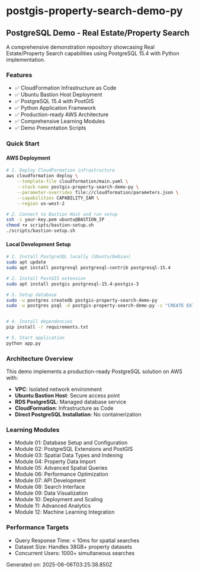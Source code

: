 # postgis-property-search-demo-py

## PostgreSQL Demo - Real Estate/Property Search

A comprehensive demonstration repository showcasing Real Estate/Property Search capabilities using PostgreSQL 15.4 with Python implementation.

### Features
- ✅ CloudFormation Infrastructure as Code
- ✅ Ubuntu Bastion Host Deployment  
- ✅ PostgreSQL 15.4 with PostGIS
- ✅ Python Application Framework
- ✅ Production-ready AWS Architecture
- ✅ Comprehensive Learning Modules
- ✅ Demo Presentation Scripts

### Quick Start

#### AWS Deployment
```bash
# 1. Deploy CloudFormation infrastructure
aws cloudformation deploy \
    --template-file cloudformation/main.yaml \
    --stack-name postgis-property-search-demo-py \
    --parameter-overrides file://cloudformation/parameters.json \
    --capabilities CAPABILITY_IAM \
    --region us-west-2

# 2. Connect to Bastion Host and run setup
ssh -i your-key.pem ubuntu@BASTION_IP
chmod +x scripts/bastion-setup.sh
./scripts/bastion-setup.sh
```

#### Local Development Setup
```bash
# 1. Install PostgreSQL locally (Ubuntu/Debian)
sudo apt update
sudo apt install postgresql postgresql-contrib postgresql-15.4

# 2. Install PostGIS extension
sudo apt install postgis postgresql-15.4-postgis-3

# 3. Setup database
sudo -u postgres createdb postgis-property-search-demo-py
sudo -u postgres psql -d postgis-property-search-demo-py -c "CREATE EXTENSION postgis;"


# 4. Install dependencies
pip install -r requirements.txt

# 5. Start application
python app.py
```

### Architecture Overview

This demo implements a production-ready PostgreSQL solution on AWS with:
- **VPC**: Isolated network environment
- **Ubuntu Bastion Host**: Secure access point
- **RDS PostgreSQL**: Managed database service
- **CloudFormation**: Infrastructure as Code
- **Direct PostgreSQL Installation**: No containerization

### Learning Modules
- Module 01: Database Setup and Configuration
- Module 02: PostgreSQL Extensions and PostGIS
- Module 03: Spatial Data Types and Indexing
- Module 04: Property Data Import
- Module 05: Advanced Spatial Queries
- Module 06: Performance Optimization
- Module 07: API Development
- Module 08: Search Interface
- Module 09: Data Visualization
- Module 10: Deployment and Scaling
- Module 11: Advanced Analytics
- Module 12: Machine Learning Integration

### Performance Targets
- Query Response Time: < 10ms for spatial searches
- Dataset Size: Handles 38GB+ property datasets
- Concurrent Users: 1000+ simultaneous searches

Generated on: 2025-06-06T03:25:38.850Z
